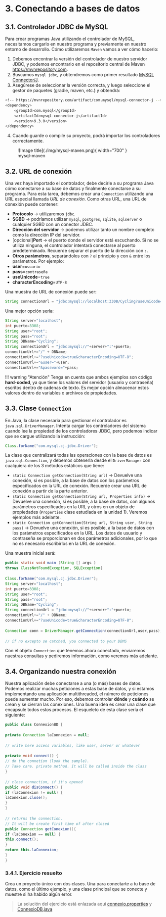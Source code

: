 # 3. Conectando a bases de datos
## 3.1. Controlador JDBC de MySQL

Para crear programas Java utilizando el controlador de MySQL, necesitamos cargarlo en nuestro programa y previamente en nuestro entorno de desarrollo. Cómo utilizaremos `Maven` vamos a ver cómo hacerlo:

1. Debemos encontrar la versión del controlador de nuestro servidor JDBC, y podemos encontrarlo en el repositorio central de Maven <https://mvnrepository.com>.
2. Buscamos `mysql jdbc`, y obtendremos como primer resultado [MySQL Connector/J](https://mvnrepository.com/artifact/com.mysql/mysql-connector-j/9.3.0).
3. Asegúrese de seleccionar la versión correcta, y luego seleccione el gestor de paquetes (gradle, maven, etc.) y obtendrá:

```bash
<!-- https://mvnrepository.com/artifact/com.mysql/mysql-connector-j -->
<dependency>
    <groupId>com.mysql</groupId>
    <artifactId>mysql-connector-j</artifactId>
    <version>9.3.0</version>
</dependency>
```

4. Cuando guarde o compile su proyecto, podrá importar los controladores correctamente.

<figure markdown="span">
  ![Image title](./img/mysql-maven.png){ width="700" }
  <figcaption>mysql-maven</figcaption>
</figure>


## 3.2. URL de conexión

Una vez haya importado el controlador, debe decirle a su programa Java cómo conectarse a su base de datos y finalmente conectarse a su programa. Para esta tarea, debemos crear una `Connection` utilizando una URL especial llamada _URL de conexión_. Como otras URL, una URL de conexión puede contener:

- **Protocolo** →  utilizaremos `jdbc`.
- **SGBD** →  podríamos utilizar `mysql`, `postgres`, `sqlite`, `sqlserver` o cualquier SGBD con un conector JDBC.
- **Dirección del servidor** →  podemos utilizar tanto un nombre completo como la dirección IP del servidor.
- [opcional]**Port** → el puerto donde el servidor está escuchando. Si no se utiliza ninguna, el controlador intentará conectarse al puerto predeterminado. Recuerde separar el puerto de la dirección con `:`.
- **Otros parámetros**, separándolos con `?` al principio y con `&` entre los parámetros. Por ejemplo: 
- **user**=`usuario` 
- **pass**=`contraseña` 
- **useUnicode**=`true` 
- **characterEncoding**=`UTF-8`

Una muestra de URL de conexión puede ser:

```java
String connectionUrl = "jdbc:mysql://localhost:3308/Cycling?useUnicode=true&characterEncoding=UTF-8&user=root&password=root";
```

Una mejor opción sería:

```java
String server="localhost";
int puerto=3308;
String user="root";
String pass="root";
String DBName="Cycling";
String connectionUrl = "jdbc:mysql://"+server+":"+puerto;
connectionUrl+="/" + DBName;
connectionUrl+="?useUnicode=true&characterEncoding=UTF-8";
connectionUrl+="&user="+user;
connectionUrl+="&password="+pass;
```

!!! warning "Atención" 
Tenga en cuenta que ambos ejemplos son código **hard-coded**, ya que tiene los valores del servidor (usuario y contraseña) escritos dentro de cadenas de texto. Es mejor opción almacenar estos valores dentro de variables o archivos de propiedades.

## 3.3. Clase `Connection`

En Java, la clase necesaria para gestionar el controlador es `java.sql.DriverManager`. Intenta cargar los controladores del sistema cuando lee la propiedad de los controladores JDBC, pero podemos indicar que se cargue utilizando la instrucción:

```java
Class.forName("com.mysql.cj.jdbc.Driver");
```

La clase que centralizará todas las operaciones con la base de datos es `java.sql.Connection`, y debemos obtenerla desde el `DriverManager` con cualquiera de los 3 métodos estáticos que tiene:

- `static Connection getConnection(String url)` $\rightarrow$ Devuelve una conexión, si es posible, a la base de datos con los parámetros especificados en la URL de conexión. Recuerde crear una URL de conexión a partir de la parte anterior.
- `static Connection getConnection(String url, Properties info)` $\rightarrow$ Devuelve una conexión, si es posible, a la base de datos, con algunos parámetros especificados en la URL y otros en un objeto de propiedades (`Properties` clase estudiada en la unidad 1). Veremos ejemplos más adelante.
- `static Connection getConnection(String url, String user, String pass)` $\rightarrow$ Devuelve una conexión, si es posible, a la base de datos con los parámetros especificados en la URL. Los datos de usuario y contraseña se proporcionan en dos parámetros adicionales, por lo que no es necesario escribirlos en la URL de conexión.

Una muestra inicial será:

```java
public static void main (String [] args ) 
throws ClassNotFoundException, SQLException{ 

Class.forName("com.mysql.cj.jdbc.Driver"); 
String server="localhost"; 
int puerto=3308; 
String user="root"; 
String pass="root"; 
String DBName="Cycling"; 
String connectionUrl = "jdbc:mysql://"+server+":"+puerto; 
connectionUrl+="/" + DBName; 
connectionUrl+="?useUnicode=true&characterEncoding=UTF-8"; 

Connection conn = DriverManager.getConnection(connectionUrl,user,pass); 

// if no excepto se catched, you connected to your DBMS
```

Con el objeto `Connection` que tenemos ahora conectado, enviaremos nuestras consultas y pediremos información, como veremos más adelante.

## 3.4. Organizando nuestra conexión

Nuestra aplicación debe conectarse a una (o más) bases de datos. Podemos realizar muchas peticiones a estas base de datos, y si estamos implementando una aplicación multithreaded, el número de peticiones puede aumentar mucho. Por eso, debemos controlar **dónde** y **cuándo** se crean y se cierran las conexiones. Una buena idea es crear una clase que encapsule todos estos procesos. El esqueleto de esta clase sería el siguiente:


```java
public class ConnexionBD { 

private Connection laConnexion = null; 

// write here access variables, like user, server or whatever 

private void connect() { 
// do the connetion (look the sample). 
// Take care. private method. It will be called inside the class 
} 

// close connection, if it's opened 
public void disConnect() { 
if (laConnexion != null) { 
laConexion.close(); 
} 
} 

// returns the connection. 
// It will be create first time of after closed 
public Connection getConexion(){ 
if (laConexion == null) { 
this.connect(); 
} 
return this.laConnexion; 
}
}
```
### 3.4.1. Ejercicio resuelto

Crea un proyecto único con dos clases. Una para conectarte a tu base de datos, como el último ejemplo, y una clase principal que se conecte y muestre si ha habido algún error.


> La solución del ejercicio está enlazada aquí [connexio.properties](./connexion.properties) y [ConnexioDB.java](./ConnexionDB.java)